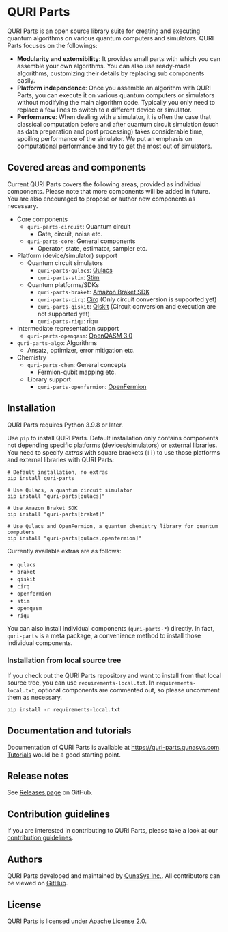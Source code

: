 # QURI Parts


QURI Parts is an open source library suite for creating and executing quantum algorithms on various quantum computers and simulators. QURI Parts focuses on the followings:

- **Modularity and extensibility**: It provides small parts with which you can assemble your own algorithms. You can also use ready-made algorithms, customizing their details by replacing sub components easily.
- **Platform independence**: Once you assemble an algorithm with QURI Parts, you can execute it on various quantum computers or simulators without modifying the main algorithm code. Typically you only need to replace a few lines to switch to a different device or simulator.
- **Performance**: When dealing with a simulator, it is often the case that classical computation before and after quantum circuit simulation (such as data preparation and post processing) takes considerable time, spoiling performance of the simulator. We put an emphasis on computational performance and try to get the most out of simulators.


## Covered areas and components

Current QURI Parts covers the following areas, provided as individual components.
Please note that more components will be added in future.
You are also encouraged to propose or author new components as necessary.

- Core components
  - `quri-parts-circuit`: Quantum circuit
      - Gate, circuit, noise etc.
  - `quri-parts-core`: General components
      - Operator, state, estimator, sampler etc.
- Platform (device/simulator) support
  - Quantum circuit simulators
      - `quri-parts-qulacs`: [Qulacs](https://github.com/qulacs/qulacs)
      - `quri-parts-stim`: [Stim](https://github.com/quantumlib/Stim)
  - Quantum platforms/SDKs
      - `quri-parts-braket`: [Amazon Braket SDK](https://github.com/aws/amazon-braket-sdk-python)
      - `quri-parts-cirq`: [Cirq](https://quantumai.google/cirq) (Only circuit conversion is supported yet)
      - `quri-parts-qiskit`: [Qiskit](https://qiskit.org/) (Circuit conversion and execution are not supported yet)
      - `quri-parts-riqu`: riqu
- Intermediate representation support
  - `quri-parts-openqasm`: [OpenQASM 3.0](https://openqasm.com/)
- `quri-parts-algo`: Algorithms
  - Ansatz, optimizer, error mitigation etc.
- Chemistry
  - `quri-parts-chem`: General concepts
      - Fermion-qubit mapping etc.
  - Library support
      - `quri-parts-openfermion`: [OpenFermion](https://quantumai.google/openfermion)


## Installation

QURI Parts requires Python 3.9.8 or later.

Use `pip` to install QURI Parts.
Default installation only contains components not depending specific platforms (devices/simulators) or external libraries.
You need to specify *extras* with square brackets (`[]`) to use those platforms and external libraries with QURI Parts:

```
# Default installation, no extras
pip install quri-parts

# Use Qulacs, a quantum circuit simulator
pip install "quri-parts[qulacs]"

# Use Amazon Braket SDK
pip install "quri-parts[braket]"

# Use Qulacs and OpenFermion, a quantum chemistry library for quantum computers
pip install "quri-parts[qulacs,openfermion]"
```

Currently available extras are as follows:

- `qulacs`
- `braket`
- `qiskit`
- `cirq`
- `openfermion`
- `stim`
- `openqasm`
- `riqu`

You can also install individual components (`quri-parts-*`) directly.
In fact, `quri-parts` is a meta package, a convenience method to install those individual components.

### Installation from local source tree

If you check out the QURI Parts repository and want to install from that local source tree, you can use `requirements-local.txt`.
In `requirements-local.txt`, optional components are commented out, so please uncomment them as necessary.

```
pip install -r requirements-local.txt
```


## Documentation and tutorials

Documentation of QURI Parts is available at <https://quri-parts.qunasys.com>.
[Tutorials](https://quri-parts.qunasys.com/tutorials.html) would be a good starting point.

## Release notes

See [Releases page](https://github.com/QunaSys/quri-parts/releases) on GitHub.


## Contribution guidelines

If you are interested in contributing to QURI Parts, please take a look at our [contribution guidelines](CONTRIBUTING.md).


## Authors

QURI Parts developed and maintained by [QunaSys Inc.](https://qunasys.com/en). All contributors can be viewed on [GitHub](https://github.com/QunaSys/quri-parts/graphs/contributors).


## License

QURI Parts is licensed under [Apache License 2.0](https://github.com/QunaSys/quri-parts/blob/main/LICENSE).
